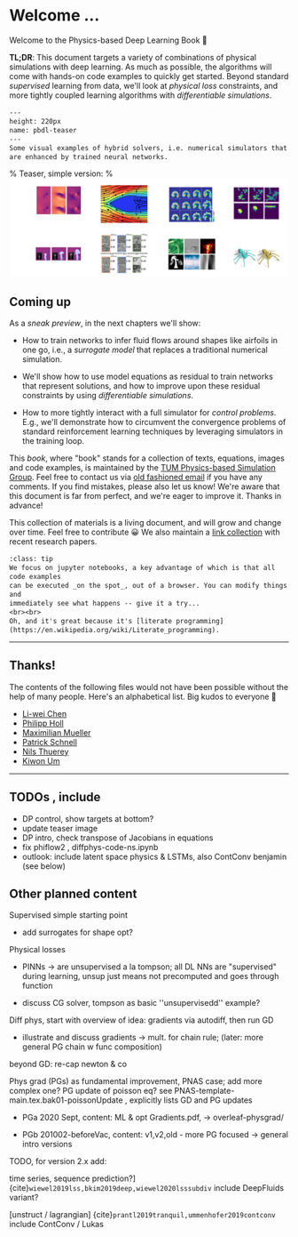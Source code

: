 Welcome ... 
============================

Welcome to the Physics-based Deep Learning Book 👋

**TL;DR**: 
This document targets a variety of combinations of physical simulations with deep learning.
As much as possible, the algorithms will come with hands-on code examples to quickly get started.
Beyond standard _supervised_ learning from data, we'll look at _physical loss_ constraints, and 
more tightly coupled learning algorithms with _differentiable simulations_.


```{figure} resources/teaser.png
---
height: 220px
name: pbdl-teaser
---
Some visual examples of hybrid solvers, i.e. numerical simulators that are enhanced by trained neural networks.
```
% Teaser, simple version:
% ![Teaser, simple version](resources/teaser.png)

## Coming up

As a _sneak preview_, in the next chapters we'll show:

- How to train networks to infer fluid flows around shapes like airfoils in one go, i.e., a _surrogate model_ that replaces a traditional numerical simulation.

- We'll show how to use model equations as residual to train networks that represent solutions, and how to improve upon these residual constraints by using _differentiable simulations_.

- How to more tightly interact with a full simulator for _control problems_. E.g., we'll demonstrate how to circumvent the convergence problems of standard reinforcement learning techniques by leveraging simulators in the training loop.

This _book_, where "book" stands for a collection of texts, equations, images and code examples,
is maintained by the
[TUM Physics-based Simulation Group](https://ge.in.tum.de). Feel free to contact us via
[old fashioned email](mailto:i15ge@cs.tum.edu) if you have any comments. 
If you find mistakes, please also let us know! We're aware that this document is far from perfect,
and we're eager to improve it. Thanks in advance!

This collection of materials is a living document, and will grow and change over time. 
Feel free to contribute 😀 
We also maintain a [link collection](https://github.com/thunil/Physics-Based-Deep-Learning) with recent research papers.

```{admonition} Executable code, right here, right now
:class: tip
We focus on jupyter notebooks, a key advantage of which is that all code examples
can be executed _on the spot_, out of a browser. You can modify things and 
immediately see what happens -- give it a try...
<br><br>
Oh, and it's great because it's [literate programming](https://en.wikipedia.org/wiki/Literate_programming).
```


---


## Thanks!

The contents of the following files would not have been possible without the help of many people. Here's an alphabetical list. Big kudos to everyone 🙏

- [Li-wei Chen](https://ge.in.tum.de/about/dr-liwei-chen/)
- [Philipp Holl](https://ge.in.tum.de/about/)
- [Maximilian Mueller](https://www.tum.de)
- [Patrick Schnell](https://ge.in.tum.de/about/patrick-schnell/)
- [Nils Thuerey](https://ge.in.tum.de/about/n-thuerey/)
- [Kiwon Um](https://ge.in.tum.de/about/kiwon/)

<!-- 
% some markdown tests follow ...

```{admonition} My title2
:class: seealso
See also... Test link: {doc}`supervised`
```

✅  Do this , ❌  Don't do this

% ---------------- -->

---


## TODOs , include

- DP control, show targets at bottom?
- update teaser image
- DP intro, check transpose of Jacobians in equations
- fix phiflow2 , diffphys-code-ns.ipynb
- outlook: include latent space physics & LSTMs, also ContConv benjamin (see below)


<!--
temporary notes, remove:
-->

## Other planned content

Supervised simple starting point

- add surrogates for shape opt?

Physical losses 

-    PINNs -> are unsupervised a la tompson; all DL NNs are "supervised" during learning, unsup just means not precomputed and goes through function

-    discuss CG solver, tompson as basic ''unsupervisedd'' example?

Diff phys, start with overview of idea: gradients via autodiff, then run GD

-    illustrate and discuss gradients -> mult. for chain rule; (later: more general PG chain w func composition)

beyond GD: re-cap newton & co

Phys grad (PGs) as fundamental improvement, PNAS case; add more complex one?
        PG update of poisson eq? see PNAS-template-main.tex.bak01-poissonUpdate , explicitly lists GD and PG updates

- PGa 2020 Sept, content: ML & opt
    Gradients.pdf, -> overleaf-physgrad/ 

- PGb 201002-beforeVac, content: v1,v2,old - more PG focused
    -> general intro versions

TODO, for version 2.x add: 

time series, sequence prediction?] {cite}`wiewel2019lss,bkim2019deep,wiewel2020lsssubdiv`
    include DeepFluids variant?

[unstruct / lagrangian] {cite}`prantl2019tranquil,ummenhofer2019contconv`
    include ContConv / Lukas



